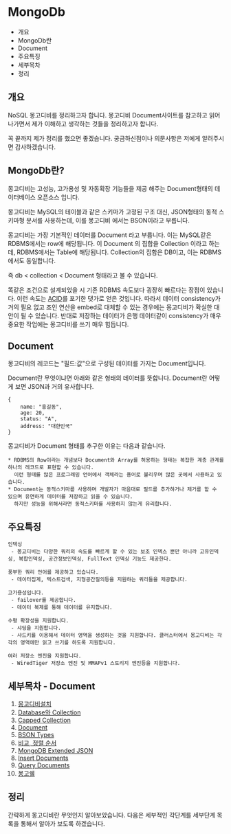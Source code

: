 # MongoDb

* 개요
* MongoDb란
* Document
* 주요특징
* 세부목차
* 정리

## 개요
NoSQL 몽고디비를 정리하고자 합니다. 몽고디비 Document사이트를 참고하고 읽어 나가면서 제가 이해하고 생각하는 것들을 정리하고자 합니다.
 
꼭 끝까지 제가 정리를 했으면 좋겠습니다. 궁금하신점이나 의문사항은 저에게 알려주시면 감사하겠습니다.
 
## MongoDb란? 
몽고디비는 고성능, 고가용성 및 자동확장 기능들을 제공 해주는 Document형태의 데이터베이스 오픈소스 입니다.

몽고디비는 MySQL의 테이블과 같은 스키마가 고정된 구조 대신, JSON형태의 동적 스키마형 문서를 사용하는데, 이를 몽고디비 에서는 BSON이라고 부릅니다.

몽고디비는 가장 기본적인 데이터를 Document 라고 부릅니다. 이는 MySQL같은 RDBMS에서는 row에 해당됩니다. 이 Document 의 집합을 Collection 이라고 하는데, RDBMS에서는 Table에 해당됩니다. Collection의 집합은 DB이고, 이는 RDBMS에서도 동일합니다.

즉 db < collection < Document 형태라고 볼 수 있습니다. 

똑같은 조건으로 설계되었을 시 기존 RDBMS 속도보다 굉장히 빠르다는 장점이 있습니다. 이런 속도는 [ACID](https://ko.wikipedia.org/wiki/ACID)를 포기한 댓가로 얻은 것입니다. 따라서 데이터 consistency가 거의 필요 없고 조인 연산을 embed로 대체할 수 있는 경우에는 몽고디비가 확실한 대안이 될 수 있습니다. 반대로 저장하는 데이터가 은행 데이터같이 consistency가 매우 중요한 작업에는 몽고디비를 쓰기 매우 힘듭니다.

## Document

몽고디비의 레코드는 "필드:값"으로 구성된 데이터를 가지는 Document입니다.

Document란 무엇이냐면 아래와 같은 형태의 데이터를 뜻합니다. Document란 어떻게 보면 JSON과 거의 유사합니다.
 
    {
        name: "홍길동",
        age: 20,
        status: "A",
        address: "대한민국"
    }
    
몽고디비가 Document 형태를 추구한 이유는 다음과 같습니다.

    * RDBMS의 Row이라는 개념보다 Document와 Array를 허용하는 형태는 복잡한 계층 관계를 하나의 레코드로 표현할 수 있습니다.
      이런 형태를 많은 프로그래밍 언어에서 객체라는 용어로 불리우며 많은 곳에서 사용하고 있습니다.
    * Document는 동적스키마를 사용하며 개발자가 마음대로 필드를 추가하거나 제거를 할 수 있으며 유연하게 데이터를 저장하고 읽을 수 있습니다.
      하지만 성능을 위해서라면 동적스키마를 사용하지 않는게 유리합니다.
     
## 주요특징

    인덱싱
     - 몽고디비는 다양한 쿼리의 속도를 빠르게 할 수 있는 보조 인덱스 뿐만 아니라 고유인덱싱, 복합인덱싱, 공간정보인덱싱, FullText 인덱싱 기능도 제공한다.
      
    풍부한 쿼리 언어를 제공하고 있습니다.
     - 데이터집계, 텍스트검색, 지형공간질의등을 지원하는 쿼리들을 제공합니다.
      
    고가용성입니다.
     - failover를 제공합니다.
     - 데이터 복제를 통해 데이터를 유지합니다.
      
    수평 확장성을 지원합니다.
     - 샤딩을 지원합니다.
     - 샤드키를 이용해서 데이터 영역을 생성하는 것을 지원합니다. 클러스터에서 몽고디비는 각각의 영역에만 읽고 쓰기를 하도록 지원합니다.
      
    여러 저장소 엔진을 지원합니다.
     - WiredTiger 저장소 엔진 및 MMAPv1 스토리지 엔진등을 지원합니다.
     
## 세부목차 - Document

1. [몽고디비설치](https://github.com/agatespider/MP/tree/master/MONGODB/001)
2. [Database와 Collection](https://github.com/agatespider/MP/tree/master/MONGODB/002)
3. [Capped Collection](https://github.com/agatespider/MP/tree/master/MONGODB/003)
4. [Document](https://github.com/agatespider/MP/tree/master/MONGODB/004)
5. [BSON Types](https://github.com/agatespider/MP/tree/master/MONGODB/005)
6. [비교, 정렬 순서](https://github.com/agatespider/MP/tree/master/MONGODB/006)
7. [MongoDB Extended JSON](https://github.com/agatespider/MP/tree/master/MONGODB/007)
8. [Insert Documents](https://github.com/agatespider/MP/tree/master/MONGODB/008)
9. [Query Documents](https://github.com/agatespider/MP/tree/master/MONGODB/009)
10. [몽고쉘](https://github.com/agatespider/MP/tree/master/MONGODB/099)
    
## 정리    
간략하게 몽고디비란 무엇인지 알아보았습니다. 다음은 세부적인 각단계를 세부단계 목록을 통해서 알아가
보도록 하겠습니다.
